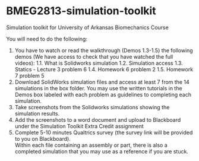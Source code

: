 # BMEG2813-simulation-toolkit
Simulation toolkit for University of Arkansas Biomechanics Course

You will need to do the following:
1.	You have to watch or read the walkthrough (Demos 1.3-1.5) the following demos (We have access to check that you have watched the full videos):
1.1.	What is Solidworks simulation
1.2.	Simulation access
1.3.	Statics - Lecture 3 problem 6 
1.4.	Homework 6 problem 2
1.5.	Homework 7 problem 5
2.	Download SolidWorks simulation files and access at least 7 from the 14 simulations in the box folder. You may use the written tutorials in the Demos box labeled with each problem as guidelines to completing each simulation.
3.	Take screenshots from the Solidworks simulations showing the simulation results.
4.	Add the screenshots to a word document and upload to Blackboard under the Simulation Toolkit Extra Credit assignment
5.	Complete 5-10 minutes Qualtrics survey (the survey link will be provided to you on Blackboard).  
Within each file containing an assembly or part, there is also a completed simulation that you may use as a reference if you are stuck.
